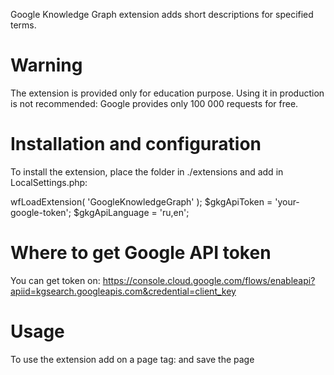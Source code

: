 Google Knowledge Graph extension adds short descriptions for specified terms.

# Warning
The extension is provided only for education purpose. 
Using it in production is not recommended: Google provides only 100 000 requests for free. 

# Installation and configuration
To install the extension, place the folder in ./extensions and add in LocalSettings.php:

wfLoadExtension( 'GoogleKnowledgeGraph' );
$gkgApiToken = 'your-google-token';
$gkgApiLanguage = 'ru,en';


# Where to get Google API token
You can get token on:
https://console.cloud.google.com/flows/enableapi?apiid=kgsearch.googleapis.com&credential=client_key

# Usage
To use the extension add on a page tag:
<GoogleKnowledgeGraph query="Moscow">
and save the page

